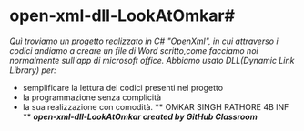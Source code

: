 # open-xml-dll-LookAtOmkar#
*Quì troviamo un progetto realizzato in C# "OpenXml", in cui attraverso i codici andiamo a creare un file di Word scritto,come facciamo noi normalmente sull'app di microsoft office.*
*Abbiamo usato DLL(Dynamic Link Library) per:*
*  semplificare la lettura dei codici presenti nel progetto
*  la programmazione senza complicità
*  la sua realizzazione con comodità.
** OMKAR SINGH RATHORE 4B INF **
***open-xml-dll-LookAtOmkar created by GitHub Classroom***
